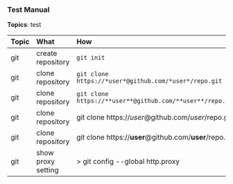 ### Test Manual

**Topics**: test

Topic | What | How
:---|:---|:---
git | create repository | `git init`
git | clone repository | `git clone https://*user*@github.com/*user*/repo.git`
git | clone repository | `git clone https://**user**@github.com/**user**/repo.git`
git | clone repository | git clone https://*user*@github.com/*user*/repo.git
git | clone repository | git clone https://**user**@github.com/**user**/repo.git
git | show proxy setting | > git config --global http.proxy

